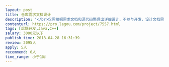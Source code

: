 ```yaml
---                
layout: post       
title: 仓库需求文档设计           
description: '</br>仅需根据需求文档和源代码整理出详细设计，不参与开发，设计文档需要整理出数据结构（字段按照源代码命名即可，因源代码为C，本人为JAVA，读写困难），以及方法列表（模块需要些那些方法，功能设计等）</br>'     
contenturl: https://pro.lagou.com/project/7557.html      
tags: [后端开发,Java,C++]            
salary: 3000元以下          
publish_time: 2018-04-28 16:31:39         
review: 2095人                   
apply: 5人                   
recommend: 0人                   
time_range: 小于1周              
---                 
```

